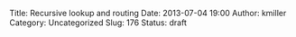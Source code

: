 Title: Recursive lookup and routing
Date: 2013-07-04 19:00
Author: kmiller
Category: Uncategorized
Slug: 176
Status: draft


